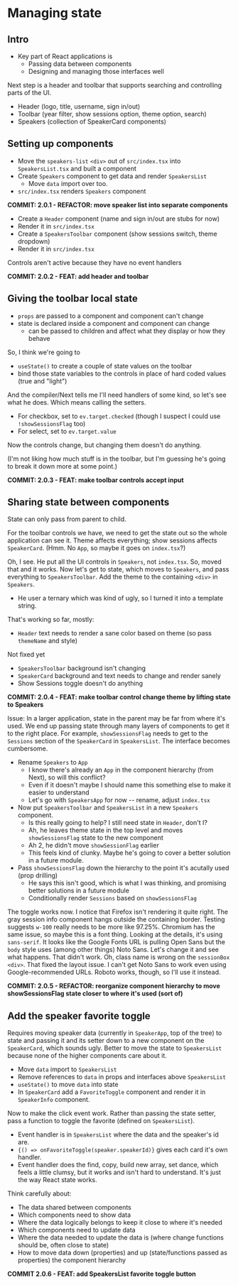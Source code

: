 # Managing state

## Intro

-  Key part of React applications is
   -  Passing data between components
   -  Designing and managing those interfaces well

Next step is a header and toolbar that supports searching and controlling parts of the UI.

-  Header (logo, title, username, sign in/out)
-  Toolbar (year filter, show sessions option, theme option, search)
-  Speakers (collection of SpeakerCard components)

## Setting up components

-  Move the `speakers-list` `<div>` out of `src/index.tsx` into `SpeakersList.tsx` and built a component
-  Create `Speakers` component to get data and render `SpeakersList`
   -  Move `data` import over too.
-  `src/index.tsx` renders `Speakers` component

**COMMIT: 2.0.1 - REFACTOR: move speaker list into separate components**

-  Create a `Header` component (name and sign in/out are stubs for now)
-  Render it in `src/index.tsx`
-  Create a `SpeakersToolbar` component (show sessions switch, theme dropdown)
-  Render it in `src/index.tsx`

Controls aren't active because they have no event handlers

**COMMIT: 2.0.2 - FEAT: add header and toolbar**

## Giving the toolbar local state

-  `props` are passed to a component and component can't change
-  state is declared inside a component and component can change
   -  can be passed to children and affect what they display or how they behave

So, I think we're going to

-  `useState()` to create a couple of state values on the toolbar
-  bind those state variables to the controls in place of hard coded values (true and "light")

And the compiler/Next tells me I'll need handlers of some kind, so let's see what he does. Which means calling the setters.

-  For checkbox, set to `ev.target.checked` (though I suspect I could use `!showSessionsFlag` too)
-  For select, set to `ev.target.value`

Now the controls change, but changing them doesn't do anything.

(I'm not liking how much stuff is in the toolbar, but I'm guessing he's going to break it down more at some point.)

**COMMIT: 2.0.3 - FEAT: make toolbar controls accept input**

## Sharing state between components

State can only pass from parent to child.

For the toolbar controls we have, we need to get the state out so the whole application can see it. Theme affects everything; show sessions affects `SpeakerCard`. (Hmm. No `App`, so maybe it goes on `index.tsx`?)

Oh, I see. He put all the UI controls in `Speakers`, not `index.tsx`. So, moved that and it works. Now let's get to state, which moves to `Speakers`, and pass everything to `SpeakersToolbar`. Add the theme to the containing `<div>` in `Speakers`.

-  He user a ternary which was kind of ugly, so I turned it into a template string.

That's working so far, mostly:

-  `Header` text needs to render a sane color based on theme (so pass `themeName` and style)

Not fixed yet

-  `SpeakersToolbar` background isn't changing
-  `SpeakerCard` background and text needs to change and render sanely
-  Show Sessions toggle doesn't do anything

**COMMIT: 2.0.4 - FEAT: make toolbar control change theme by lifting state to Speakers**

Issue: In a larger application, state in the parent may be far from where it's used. We end up passing state through many layers of components to get it to the right place. For example, `showSessionsFlag` needs to get to the `Sessions` section of the `SpeakerCard` in `SpeakersList`. The interface becomes cumbersome.

-  Rename `Speakers` to `App`
   -  I know there's already an `App` in the component hierarchy (from Next), so will this conflict?
   -  Even if it doesn't maybe I should name this something else to make it easier to understand
   -  Let's go with `SpeakersApp` for now -- rename, adjust `index.tsx`
-  Now put `SpeakersToolbar` and `SpeakersList` in a new `Speakers` component.
   -  Is this really going to help? I still need state in `Header`, don't I?
   -  Ah, he leaves theme state in the top level and moves `showSessionsFlag` state to the new component
   -  Ah 2, he didn't move `showSessionFlag` earlier
   -  This feels kind of clunky. Maybe he's going to cover a better solution in a future module.
-  Pass `showSessionsFlag` down the hierarchy to the point it's acutally used (prop drilling)
   -  He says this isn't good, which is what I was thinking, and promising better solutions in a future module
   -  Conditionally render `Sessions` based on `showSessionsFlag`

The toggle works now. I notice that Firefox isn't rendering it quite right. The gray session info component hangs outside the containing border. Testing suggests `w-100` really needs to be more like 97.25%. Chromium has the same issue, so maybe this is a font thing. Looking at the details, it's using `sans-serif`. It looks like the Google Fonts URL is pulling Open Sans but the `body` style uses (among other things) Noto Sans. Let's change it and see what happens. That didn't work. Oh, class name is wrong on the `sessionBox` `<div>`. That fixed the layout issue. I can't get Noto Sans to work even using Google-recommended URLs. Roboto works, though, so I'll use it instead.

**COMMIT: 2.0.5 - REFACTOR: reorganize component hierarchy to move showSessionsFlag state closer to where it's used (sort of)**

## Add the speaker favorite toggle

Requires moving speaker data (currently in `SpeakerApp`, top of the tree) to state and passing it and its setter down to a new component on the `SpeakerCard`, which sounds ugly. Better to move the state to `SpeakersList` because none of the higher components care about it.

-  Move `data` import to `SpeakersList`
-  Remove references to `data` in props and interfaces above `SpeakersList`
-  `useState()` to move `data` into state
-  In `SpeakerCard` add a `FavoriteToggle` component and render it in `SpeakerInfo` component.

Now to make the click event work. Rather than passing the state setter, pass a function to toggle the favorite (defined on `SpeakersList`).

-  Event handler is in `SpeakersList` where the data and the speaker's id are.
-  `{() => onFavoriteToggle(speaker.speakerId)}` gives each card it's own handler.
-  Event handler does the find, copy, build new array, set dance, which feels a little clumsy, but it works and isn't hard to understand. It's just the way React state works.

Think carefully about:

-  The data shared between components
-  Which components need to show data
-  Where the data logically belongs to keep it close to where it's needed
-  Which components need to update data
-  Where the data needed to update the data is (where change functions should be, often close to state)
-  How to move data down (properties) and up (state/functions passed as properties) the component hierarchy

**COMMIT 2.0.6 - FEAT: add SpeakersList favorite toggle button**
